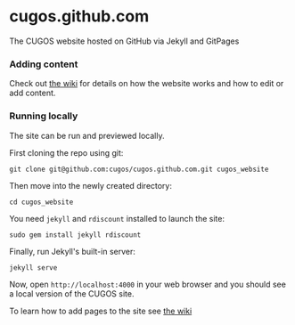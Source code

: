cugos.github.com
================

The CUGOS website hosted on GitHub via Jekyll and GitPages

### Adding content

Check out [the wiki](https://github.com/cugos/cugos.github.com/wiki/Editing-The-Website) for details on how the website works and how to edit or add content.

### Running locally

The site can be run and previewed locally.

First cloning the repo using git:

    git clone git@github.com:cugos/cugos.github.com.git cugos_website

Then move into the newly created directory:

    cd cugos_website

You need `jekyll` and `rdiscount` installed to launch the site:

    sudo gem install jekyll rdiscount

Finally, run Jekyll's built-in server:

    jekyll serve

Now, open `http://localhost:4000` in your web browser and you should see a local version of the CUGOS site.

To learn how to add pages to the site see [the wiki](https://github.com/cugos/cugos.github.com/wiki/Adding-New-Posts)